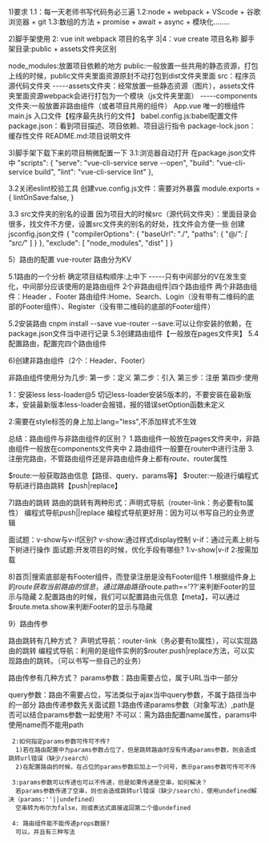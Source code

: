 1)要求
1.1：每一天老师书写代码务必三遍
1.2:node + webpack + VScode + 谷歌浏览器 + git
1.3:数组的方法 + promise + await + async + 模块化........

2)脚手架使用
2: vue init webpack 项目的名字
3|4：vue create 项目名称
脚手架目录:public + assets文件夹区别

node_modules:放置项目依赖的地方
public:一般放置一些共用的静态资源，打包上线的时候，public文件夹里面资源原封不动打包到dist文件夹里面
src：程序员源代码文件夹
    -----assets文件夹：经常放置一些静态资源（图片），assets文件夹里面资源webpack会进行打包为一个模块（js文件夹里面）
    -----components文件夹:一般放置非路由组件（或者项目共用的组件）
    App.vue 唯一的根组件
    main.js 入口文件【程序最先执行的文件】
babel.config.js:babel配置文件
package.json：看到项目描述、项目依赖、项目运行指令
package-lock.json：缓存性文件
README.md:项目说明文件


3)脚手架下载下来的项目稍微配置一下
3.1:浏览器自动打开
        在package.json文件中
        "scripts": {
         "serve": "vue-cli-service serve --open",
         <!-- 添加--open -->
          "build": "vue-cli-service build",
          "lint": "vue-cli-service lint"
        },

3.2关闭eslint校验工具
创建vue.config.js文件：需要对外暴露
module.exports = {
   lintOnSave:false,
}

3.3 src文件夹的别名的设置
因为项目大的时候src（源代码文件夹）：里面目录会很多，找文件不方便，设置src文件夹的别名的好处，找文件会方便一些
创建jsconfig.json文件
{
    "compilerOptions": {
        "baseUrl": "./",
        "paths": {
            "@/*": [
                "src/*"
            ]
        }
    },
    "exclude": [
        "node_modules",
        "dist"
    ]
}

5）路由的配置
vue-router
路由分为KV

5.1路由的一个分析
确定项目结构顺序:上中下 -----只有中间部分的V在发生变化，中间部分应该使用的是路由组件
2个非路由组件|四个路由组件
两个非路由组件：Header 、Footer
路由组件:Home、Search、Login（没有带有二维码的底部的Footer组件）、Register（没有带二维码的底部的Footer组件）

5.2安装路由
 cnpm install --save vue-router 
--save:可以让你安装的依赖，在package.json文件当中进行记录
5.3创建路由组件【一般放在pages文件夹】
5.4配置路由，配置完四个路由组件

6)创建非路由组件（2个：Header、Footer）

非路由组件使用分为几步:
第一步：定义
第二步：引入
第三步：注册
第四步:使用


1：安装less less-loader@5
切记less-loader安装5版本的，不要安装在最新版本，安装最新版本less-loader会报错，报的错误setOption函数未定义

2:需要在style标签的身上加上lang="less",不添加样式不生效

总结：路由组件与非路由组件的区别？
1.路由组件一般放在pages文件夹中，非路由组件一般放在components文件夹中
2.路由组件一般要在router中进行注册
3.注册完路由，不管路由组件还是非路由组件身上都有$route、$router属性

$route:一般获取路由信息【路径、query、params等】
$router:一般进行编程式导航进行路由跳转【push|replace】


7)路由的跳转
路由的跳转有两种形式：声明式导航（router-link：务必要有to属性）
                    编程式导航push||replace
编程式导航更好用：因为可以书写自己的业务逻辑

面试题：v-show与v-if区别?
v-show:通过样式display控制
v-if：通过元素上树与下树进行操作
面试题:开发项目的时候，优化手段有哪些?
1:v-show|v-if
2:按需加载

8)首页|搜索底部是有Footer组件，而登录注册是没有Footer组件
1.根据组件身上的$route获取当前路由的信息，通过路由路径$route.path=='??'来判断Footer的显示与隐藏
2.配置路由的时候，我们可以配置路由元信息【meta】，可以通过$route.meta.show来判断Footer的显示与隐藏



9）路由传参

路由跳转有几种方式？
声明式导航：router-link（务必要有to属性），可以实现路由的跳转
编程式导航：利用的是组件实例的$router.push|replace方法，可以实现路由的跳转。（可以书写一些自己的业务）

路由传参有几种方式？
params参数：路由需要占位，属于URL当中一部分

query参数：路由不需要占位，写法类似于ajax当中query参数，不属于路径当中的一部分
路由传递参数先关面试题
     1:路由传递params参数（对象写法）,path是否可以结合params参数一起使用?
     不可以：需为路由配置name属性，params中使用name而不能用path
     
     2:如何指定params参数可传可不传? 
      1)若在路由配置中为params参数占位了，但是跳转路由时没有传递params参数，则会造成跳转url错误（缺少/search）
      2)在配置路由的时候，在占位的params参数后加上一个问号，表示params参数可传可不传

     3:params参数可以传递也可以不传递，但是如果传递是空串，如何解决？
      若params参数传递了空串，则也会造成跳转url错误（缺少/search），使用undefined解决（params:''||undefined）
      空串转为布尔为false，则或表达式直接返回第二个值undefined

     4: 路由组件能不能传递props数据?
      可以，并且有三种写法
